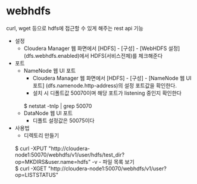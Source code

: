 # webhdfs

curl, wget 등으로 hdfs에 접근할 수 있게 해주는 rest api 기능

- 설정
    - Cloudera Manager 웹 화면에서 [HDFS] - [구성] - [WebHDFS 설정] (dfs.webhdfs.enabled)에서 HDFS(서비스전체)를 체크해준다
- 포트
    - NameNode 웹 UI 포트
        - Cloudera Manager 웹 화면에서 [HDFS] - [구성] - [NameNode 웹 UI 포트] (dfs.namenode.http-address)의 설정 포트값을 확인한다.
        - 설치 시 디폴트값 50070이며 해당 포트가 listening 중인지 확인한다
        <br>
        $ netstat -tnlp | grep 50070
    - DataNode 웹 UI 포트
        - 디폴트 설정값은 50075이다
- 사용법
    - 디렉토리 만들기
    <br>
    $ curl -XPUT "http://cloudera-node1:50070/webhdfs/v1/user/hdfs/test_dir?op=MKDIRS&user.name=hdfs" -v
    - 파일 목록 보기
    <br>
    $ curl -XGET "http://cloudera-node1:50070/webhdfs/v1/user?op=LISTSTATUS"
